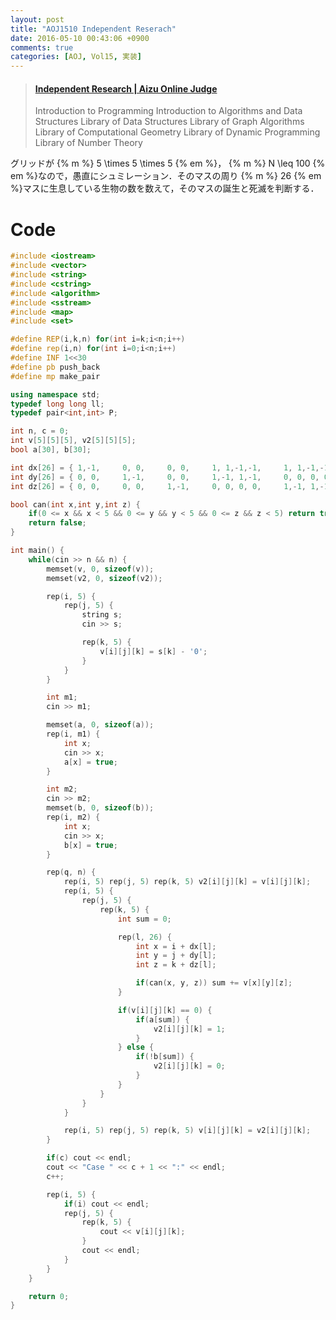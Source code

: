 ```yaml
---
layout: post
title: "AOJ1510 Independent Reserach"
date: 2016-05-10 00:43:06 +0900
comments: true
categories: [AOJ, Vol15, 実装]
---
```


<blockquote class="embedly-card" data-card-key="39deea93f79745829254c0652225a544" data-card-controls="0" data-card-branding="0" data-card-type="article"><h4><a href="http://judge.u-aizu.ac.jp/onlinejudge/description.jsp?id=1510">Independent Research | Aizu Online Judge</a></h4><p>Introduction to Programming Introduction to Algorithms and Data Structures Library of Data Structures Library of Graph Algorithms Library of Computational Geometry Library of Dynamic Programming Library of Number Theory</p></blockquote>
<script async src="//cdn.embedly.com/widgets/platform.js" charset="UTF-8"></script>

<!-- more -->
グリッドが {% m %} 5 \times 5 \times 5 {% em %}， {% m %} N \leq 100 {% em %}なので，愚直にシュミレーション．そのマスの周り {% m %} 26 {% em %}マスに生息している生物の数を数えて，そのマスの誕生と死滅を判断する．  

# Code

```cpp
#include <iostream>
#include <vector>
#include <string>
#include <cstring>
#include <algorithm>
#include <sstream>
#include <map>
#include <set>

#define REP(i,k,n) for(int i=k;i<n;i++)
#define rep(i,n) for(int i=0;i<n;i++)
#define INF 1<<30
#define pb push_back
#define mp make_pair

using namespace std;
typedef long long ll;
typedef pair<int,int> P;

int n, c = 0;
int v[5][5][5], v2[5][5][5];
bool a[30], b[30];

int dx[26] = { 1,-1,	 0, 0,	   0, 0,	 1, 1,-1,-1,	 1, 1,-1,-1,	 0, 0, 0, 0,	 1, 1, 1, 1,	-1,-1,-1,-1};
int dy[26] = { 0, 0,	 1,-1,	   0, 0,	 1,-1, 1,-1,	 0, 0, 0, 0,	 1, 1,-1,-1,	 1, 1,-1,-1,	 1, 1,-1,-1};
int dz[26] = { 0, 0,	 0, 0,	   1,-1,	 0, 0, 0, 0,	 1,-1, 1,-1,	 1,-1, 1,-1,	 1,-1, 1,-1,	 1,-1, 1,-1};

bool can(int x,int y,int z) {
	if(0 <= x && x < 5 && 0 <= y && y < 5 && 0 <= z && z < 5) return true;
	return false;
}

int main() {
	while(cin >> n && n) {
		memset(v, 0, sizeof(v));
		memset(v2, 0, sizeof(v2));

		rep(i, 5) {
			rep(j, 5) {
				string s;
				cin >> s;

				rep(k, 5) {
					v[i][j][k] = s[k] - '0';
				}
			}
		}

		int m1;
		cin >> m1;

		memset(a, 0, sizeof(a));
		rep(i, m1) {
			int x;
			cin >> x;
			a[x] = true;
		}

		int m2;
		cin >> m2;
		memset(b, 0, sizeof(b));
		rep(i, m2) {
			int x;
			cin >> x;
			b[x] = true;
		}

		rep(q, n) {
			rep(i, 5) rep(j, 5) rep(k, 5) v2[i][j][k] = v[i][j][k];
			rep(i, 5) {
				rep(j, 5) {
					rep(k, 5) {
						int sum = 0;

						rep(l, 26) {
							int x = i + dx[l];
							int y = j + dy[l];
							int z = k + dz[l];

							if(can(x, y, z)) sum += v[x][y][z];
						}

						if(v[i][j][k] == 0) {
							if(a[sum]) {
								v2[i][j][k] = 1;
							}
						} else {
							if(!b[sum]) {
								v2[i][j][k] = 0;
							}
						}
					}
				}
			}

			rep(i, 5) rep(j, 5) rep(k, 5) v[i][j][k] = v2[i][j][k];
		}

		if(c) cout << endl;
		cout << "Case " << c + 1 << ":" << endl;
		c++;

		rep(i, 5) {
			if(i) cout << endl;
			rep(j, 5) {
				rep(k, 5) {
					cout << v[i][j][k];
				}
				cout << endl;
			}
		}
	}

	return 0;
}
```

